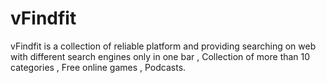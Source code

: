 # vFindfit
vFindfit is a collection of reliable platform and providing searching on web with different search engines only in one bar , Collection of more than 10 categories , Free online games , Podcasts.
